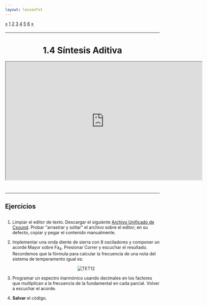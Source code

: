 ```yaml
---
layout: lessonTxt
---
```


<div class="paginationDiv">
<div class="pagination">
  <a onclick="loadOnClick('{{site.baseurl}}/lessons/sintesis_aditiva/chapter1/1.1.4/d/', '1.1.4-d.html','1.1.4-d.csd', false)" href="javascript:void(0);">&laquo;</a>
  <a onclick="loadOnClick('{{site.baseurl}}/lessons/sintesis_aditiva/chapter1/1.1.4/a/', '1.1.4-a.html','', false)" href="javascript:void(0);">1</a>
  <a onclick="loadOnClick('{{site.baseurl}}/lessons/sintesis_aditiva/chapter1/1.1.4/b/', '1.1.4-b.html','1.1.4-b.csd', false)" href="javascript:void(0);">2</a>
  <a href="#">3</a>
  <a onclick="loadOnClick('{{site.baseurl}}/lessons/sintesis_aditiva/chapter1/1.1.4/d/', '1.1.4-d.html','1.1.4-d.csd', false)" href="javascript:void(0);">4</a>
  <a class="active" href="#">5</a>
  <a onclick="loadOnClick('{{site.baseurl}}/lessons/sintesis_aditiva/chapter1/1.1.4/f/', '1.1.4-f.html','1.1.4-f.csd', false)" href="javascript:void(0);">6</a>
  <a onclick="loadOnClick('{{site.baseurl}}/lessons/sintesis_aditiva/chapter1/1.1.4/f/', '1.1.4-f.html','1.1.4-f.csd', false)" href="javascript:void(0);">&raquo;</a>
</div>
</div>
<br style="display: block; content: ''; margin-top: 20px;">
<hr>
<br style="display: block; content: ''; margin-top: 40px;">

# <center>1.4 Síntesis Aditiva</center>
<div class="video-container">
<iframe src="https://docs.google.com/file/d/1ombBaZ5EEpl2Vb9VfMHNxbobhh5bVpHI/preview" width="640" height="385" allowfullscreen="true"></iframe>
</div>

<br style="display: block; content: ''; margin-top: 40px;">
<hr>
<br style="display: block; content: ''; margin-top: 20px;">


## Ejercicios

<br style="display: block; content: ''; margin-top: 30px;">

1. Limpiar el editor de texto. Descargar el siguiente <a href="{{site.baseurl}}/lessons/sintesis_aditiva/chapter1/1.1.4/e/Ejercicio_8.csd">Archivo Unificado de Csound</a>. Probar "arrastrar y soltar" el archivo sobre el editor; en su defecto, copiar y pegar el contenido manualmente.

2. Implementar una onda diente de sierra con 8 osciladores y componer un acorde Mayor sobre Fa<sub>4</sub>. Presionar Correr y escuchar el resultado. Recordemos que la fórmula para calcular la frecuencia de una nota del sistema de temperamento igual es:<br><center><img src="{{site.baseurl}}/lessons/sintesis_aditiva/chapter1/1.1.4/e/TET12.svg" alt="TET12"></center>

3. Programar un espectro inarmónico usando decimales en los factores que multiplican a la frecuencia de la fundamental en cada parcial. Volver a escuchar el acorde.

4. <b>Salvar</b> el código.
<br>
